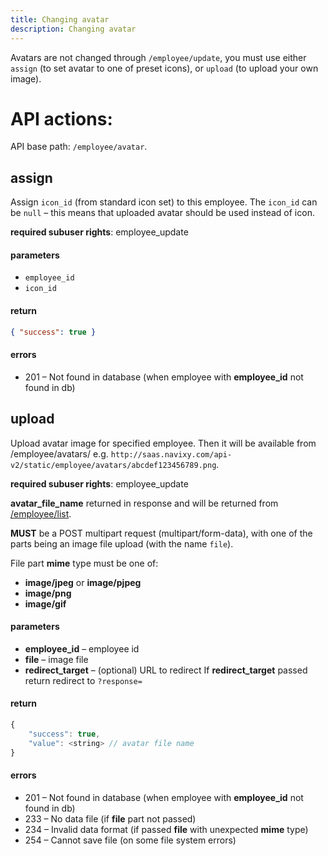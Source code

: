 ```yaml
---
title: Changing avatar
description: Changing avatar
---
```


Avatars are not changed through `/employee/update`, you must use either `assign` (to set avatar to one of preset icons),
or `upload` (to upload your own image). 

# API actions:

API base path: `/employee/avatar`.

## assign

Assign `icon_id` (from standard icon set) to this employee. 
The `icon_id` can be `null` – this means that uploaded avatar should be used instead of icon.

**required subuser rights**: employee_update

#### parameters

*   `employee_id`
*   `icon_id`

#### return

```json
{ "success": true }
```
    

#### errors

*   201 – Not found in database (when employee with **employee_id** not found in db)


## upload

Upload avatar image for specified employee.
Then it will be available from /employee/avatars/
e.g. `http://saas.navixy.com/api-v2/static/employee/avatars/abcdef123456789.png`.

**required subuser rights**: employee_update

**avatar\_file\_name** returned in response and will be returned from [/employee/list](base.md#list).

**MUST** be a POST multipart request (multipart/form-data),
with one of the parts being an image file upload (with the name `file`).

File part **mime** type must be one of:

*   **image/jpeg** or **image/pjpeg**
*   **image/png**
*   **image/gif**

#### parameters

*   **employee_id** – employee id
*   **file** – image file
*   **redirect_target** – (optional) URL to redirect
    If **redirect_target** passed return redirect to `?response=`

#### return

```js
{
    "success": true,
    "value": <string> // avatar file name
}
```

#### errors

*   201 – Not found in database (when employee with **employee_id** not found in db)
*   233 – No data file (if **file** part not passed)
*   234 – Invalid data format (if passed **file** with unexpected **mime** type)
*   254 – Cannot save file (on some file system errors)
